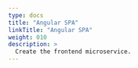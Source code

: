 ```yaml
---
type: docs
title: "Angular SPA"
linkTitle: "Angular SPA"
weight: 010
description: >
  Create the frontend microservice.
---
```


